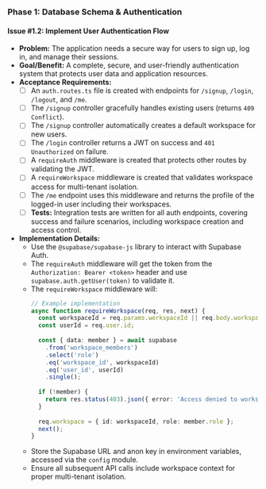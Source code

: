 ### **Phase 1: Database Schema & Authentication**

#### **Issue #1.2: Implement User Authentication Flow**

- **Problem:** The application needs a secure way for users to sign up, log in, and manage their sessions.
- **Goal/Benefit:** A complete, secure, and user-friendly authentication system that protects user data and application resources.
- **Acceptance Requirements:**
    - [ ] An `auth.routes.ts` file is created with endpoints for `/signup`, `/login`, `/logout`, and `/me`.
    - [ ] The `/signup` controller gracefully handles existing users (returns `409 Conflict`).
    - [ ] The `/signup` controller automatically creates a default workspace for new users.
    - [ ] The `/login` controller returns a JWT on success and `401 Unauthorized` on failure.
    - [ ] A `requireAuth` middleware is created that protects other routes by validating the JWT.
    - [ ] A `requireWorkspace` middleware is created that validates workspace access for multi-tenant isolation.
    - [ ] The `/me` endpoint uses this middleware and returns the profile of the logged-in user including their workspaces.
    - [ ] **Tests:** Integration tests are written for all auth endpoints, covering success and failure scenarios, including workspace creation and access control.
- **Implementation Details:**
    - Use the `@supabase/supabase-js` library to interact with Supabase Auth.
    - The `requireAuth` middleware will get the token from the `Authorization: Bearer <token>` header and use `supabase.auth.getUser(token)` to validate it.
    - The `requireWorkspace` middleware will:
        ```typescript
        // Example implementation
        async function requireWorkspace(req, res, next) {
          const workspaceId = req.params.workspaceId || req.body.workspaceId;
          const userId = req.user.id;
          
          const { data: member } = await supabase
            .from('workspace_members')
            .select('role')
            .eq('workspace_id', workspaceId)
            .eq('user_id', userId)
            .single();
            
          if (!member) {
            return res.status(403).json({ error: 'Access denied to workspace' });
          }
          
          req.workspace = { id: workspaceId, role: member.role };
          next();
        }
        ```
    - Store the Supabase URL and anon key in environment variables, accessed via the `config` module.
    - Ensure all subsequent API calls include workspace context for proper multi-tenant isolation.